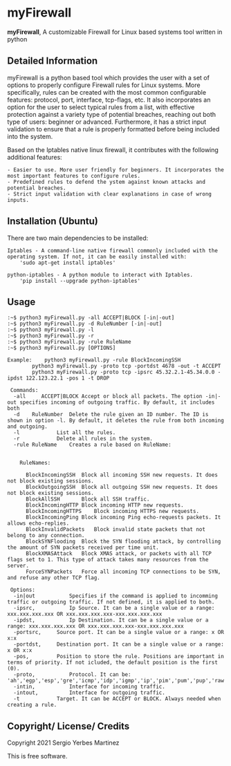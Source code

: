 myFirewall
======

**myFirewall**, A customizable Firewall for Linux based systems tool written in python


Detailed Information
--------------------

myFirewall is a python based tool which provides the user with a set of options to properly configure Firewall rules for Linux systems.
More specifically, rules can be created with the most common configurable features: protocol, port, interface, tcp-flags, etc.
It also incorporates an option for the user to select typical rules from a list, with effective protection against a variety type of potential breaches,
reaching out both type of users: beginner or advanced. Furthermore, it has a strict input validation to ensure that a rule is properly formatted before
being included into the system.

Based on the Iptables native linux firewall, it contributes with the following additional features:
	
	- Easier to use. More user friendly for beginners. It incorporates the most important features to configure rules.
	- Predefined rules to defend the ystem against known attacks and potential breaches.
	- Strict input validation with clear explanations in case of wrong inputs.




Installation (Ubuntu)
------------

There are two main dependencies to be installed:

	Iptables - A command-line native firewall commonly included with the operating system. If not, it can be easily installed with: 
		'sudo apt-get install iptables'
	
	python-iptables - A python module to interact with Iptables.
		'pip install --upgrade python-iptables'

Usage
-----

    :~$ python3 myFirewall.py -all ACCEPT|BLOCK [-in|-out]
    :~$ python3 myFirewall.py -d RuleNumber [-in|-out]
    :~$ python3 myFirewall.py -l
    :~$ python3 myFirewall.py -r
    :~$ python3 myFirewall.py -rule RuleName
    :~$ python3 myFirewall.py [OPTIONS]
    
    Example:	python3 myFirewall.py -rule BlockIncomingSSH
    		python3 myFirewall.py -proto tcp -portdst 4678 -out -t ACCEPT
    		python3 myFirewall.py -proto tcp -ipsrc 45.32.2.1-45.34.0.0 -ipdst 122.123.22.1 -pos 1 -t DROP
    
     Commands:
      -all     ACCEPT|BLOCK	Accept or block all packets. The option -in|-out specifies incoming of outgoing traffic. By default, it includes both
      -d	RuleNumber	Delete the rule given an ID number. The ID is shown in option -l. By default, it deletes the rule from both incoming and outgoing.
      -l			List all the rules.
      -r			Delete all rules in the system.
      -rule	RuleName	Creates a rule based on RuleName:
      
      		
     	RuleNames:
     	
    	  BlockIncomingSSH	Block all incoming SSH new requests. It does not block existing sessions.
    	  BlockOutgoingSSH	Block all outgoing SSH new requests. It does not block existing sessions.
    	  BlockAllSSH		Block all SSH traffic.
    	  BlockIncomingHTTP	Block incoming HTTP new requests.
    	  BlockIncomingHTTPS	Block incoming HTTPS new requests.
    	  BlockIncomingPing	Block incoming Ping echo-requests packets. It allows echo-replies.
    	  BlockInvalidPackets	Block invalid state packets that not belong to any connection.
    	  BlockSYNFlooding	Block the SYN flooding attack, by controlling the amount of SYN packets received per time unit.
    	  BlockXMASAttack	Block XMAS attack, or packets with all TCP flags set to 1. This type of attack takes many resources from the server.
    	  ForceSYNPackets	Force all incoming TCP connections to be SYN, and refuse any other TCP flag.
    	  
     Options:
      -in|out			Specifies if the command is applied to incomming traffic or outgoing traffic. If not defined, it is applied to both.
      -ipsrc,			Ip Source. It can be a single value or a range: xxx.xxx.xxx.xxx OR xxx.xxx.xxx.xxx-xxx.xxx.xxx.xxx
      -ipdst,			Ip Destination. It can be a single value or a range: xxx.xxx.xxx.xxx OR xxx.xxx.xxx.xxx-xxx.xxx.xxx.xxx
      -portsrc,		Source port. It can be a single value or a range: x OR x:x
      -portdst,		Destination port. It can be a single value or a range: x OR x:x
      -pos,			Position to store the rule. Positions are important in terms of priority. If not icluded, the default position is the first (0).
      -proto,			Protocol. It can be: 'ah','egp','esp','gre','icmp','idp','igmp','ip','pim','pum','pup','raw','rsvp','sctp','tcp','tp','udp'.
      -intin,			Interface for incoming traffic.
      -intout,			Interface for outgoing traffic.
      -t			Target. It can be ACCEPT or BLOCK. Always needed when creating a rule.

  

Copyright/ License/ Credits
---------------------------

Copyright 2021 Sergio Yerbes Martinez

This is free software.
